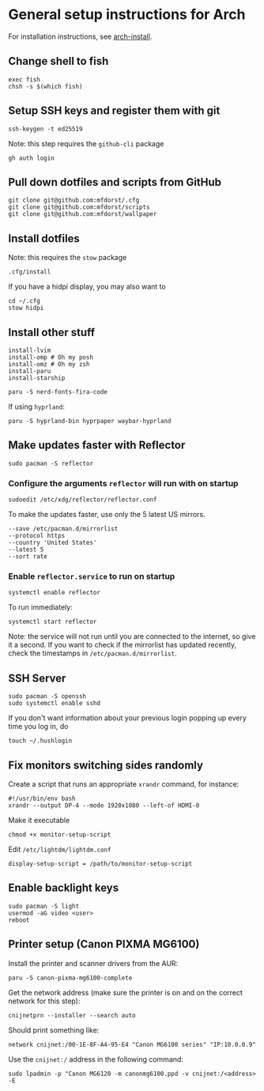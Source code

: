 # General setup instructions for Arch
For installation instructions, see [arch-install](./arch-install.md).

## Change shell to fish
```
exec fish
chsh -s $(which fish)
```

## Setup SSH keys and register them with git
```
ssh-keygen -t ed25519
```

Note: this step requires the `github-cli` package
```
gh auth login
```

## Pull down dotfiles and scripts from GitHub

```
git clone git@github.com:mfdorst/.cfg
git clone git@github.com:mfdorst/scripts
git clone git@github.com:mfdorst/wallpaper
```

## Install dotfiles

Note: this requires the `stow` package
```
.cfg/install
```

If you have a hidpi display, you may also want to
```
cd ~/.cfg
stow hidpi
```

## Install other stuff

```
install-lvim
install-omp # Oh my posh
install-omz # Oh my zsh
install-paru
install-starship

paru -S nerd-fonts-fira-code
```

If using `hyprland`:
```
paru -S hyprland-bin hyprpaper waybar-hyprland
```

## Make updates faster with Reflector

```
sudo pacman -S reflector
```

### Configure the arguments `reflector` will run with on startup

```
sudoedit /etc/xdg/reflector/reflector.conf
```

To make the updates faster, use only the 5 latest US mirrors.

```
--save /etc/pacman.d/mirrorlist
--protocol https
--country 'United States'
--latest 5
--sort rate
```

### Enable `reflector.service` to run on startup

```
systemctl enable reflector
```

To run immediately:

```
systemctl start reflector
```

Note: the service will not run until you are connected to the internet, so give it a second. If you
want to check if the mirrorlist has updated recently, check the timestamps in
`/etc/pacman.d/mirrorlist`.

## SSH Server

```
sudo pacman -S openssh
sudo systemctl enable sshd
```

If you don't want information about your previous login popping up every time you log in, do
```
touch ~/.hushlogin
```

## Fix monitors switching sides randomly
Create a script that runs an appropriate `xrandr` command, for instance:
```
#!/usr/bin/env bash
xrandr --output DP-4 --mode 1920x1080 --left-of HDMI-0
```
Make it executable
```
chmod +x monitor-setup-script
```

Edit `/etc/lightdm/lightdm.conf`
```
display-setup-script = /path/to/monitor-setup-script
```

## Enable backlight keys
```
sudo pacman -S light
usermod -aG video <user>
reboot
```

## Printer setup (Canon PIXMA MG6100)

Install the printer and scanner drivers from the AUR:
```
paru -S canon-pixma-mg6100-complete
```

Get the network address (make sure the printer is on and on the correct network for this step):
```
cnijnetprn --installer --search auto
```

Should print something like:
```
network cnijnet:/00-1E-8F-A4-95-E4 "Canon MG6100 series" "IP:10.0.0.9"
```

Use the `cnijnet:/` address in the following command:
```
sudo lpadmin -p "Canon MG6120 -m canonmg6100.ppd -v cnijnet:/<address> -E
```

